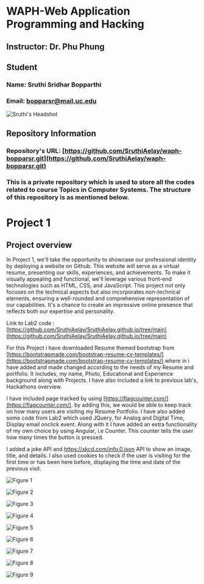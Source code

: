 # WAPH-Web Application Programming and Hacking

## Instructor: Dr. Phu Phung

## Student

### Name: Sruthi Sridhar Bopparthi
### Email: bopparsr@mail.uc.edu

![Sruthi's Headshot](Images/Sruthi_Pic.jpeg)

## Repository Information
### Repository's URL: [https://github.com/SruthiAelay/waph-bopparsr.git](https://github.com/SruthiAelay/waph-bopparsr.git)
### This is a private repository which is used to store all the codes related to course Topics in Computer Systems. The structure of this repository is as mentioned below.

# Project 1

## Project overview

 In Project 1, we'll take the opportunity to showcase our professional identity by deploying a website on Github. This website will serve as a virtual resume, presenting our skills, experiences, and achievements. To make it visually appealing and functional, we'll leverage various front-end technologies such as HTML, CSS, and JavaScript. This project not only focuses on the technical aspects but also incorporates non-technical elements, ensuring a well-rounded and comprehensive representation of our capabilities. It's a chance to create an impressive online presence that reflects both our expertise and personality.

 Link to Lab2 code : [https://github.com/SruthiAelay/SruthiAelay.github.io/tree/main](https://github.com/SruthiAelay/SruthiAelay.github.io/tree/main)

 For this Project i have downloaded Resume themed bootstrap from [https://bootstrapmade.com/bootstrap-resume-cv-templates/](https://bootstrapmade.com/bootstrap-resume-cv-templates/) where in i have added and made changed according to the needs of my Resume and portfolio. It includes, my name, Photo, Educational and Experience background along with Projects. I have also included a link to previous lab's, Hackathons overview.

 I have included page tracked by using [https://flagcounter.com/](https://flagcounter.com/). by adding this, we would be able to keep track on how many users are visiting my Resume Portfolio. I have also added some code from Lab2 which used JQuery, for Analog and Digital Time, Display email onclick event. Along with it I have added an extra functionality of my own choice by using Angular, i.e Counter. This counter tells the user how many times the button is pressed.

I added a joke API and https://xkcd.com/info.0.json API to show an image, title, and details. I also used cookies to check if the user is visiting for the first time or has been here before, displaying the time and date of the previous visit.

![ Figure 1 ](Images/Picture1.png)

![ Figure 2 ](Images/Picture2.png)

![ Figure 3 ](Images/Picture3.png)

![ Figure 4 ](Images/Picture4.png)

![ Figure 5 ](Images/Picture5.png)

![ Figure 6 ](Images/Picture6.png)

![ Figure 7 ](Images/Picture7.png)

![ Figure 8 ](Images/Picture8.png)

![ Figure 9 ](Images/Picture9.png)
